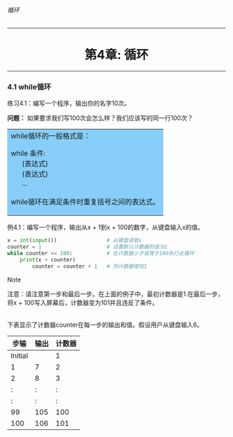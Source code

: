 ###### 循环
---

# <center>第4章: 循环</center>
---


### 4.1 while循环

练习4.1：编写一个程序，输出你的名字10次。

**问题：** 如果要求我们写100次会怎么样？我们应该写的同一行100次？

<table><tr><td bgcolor=#87CEFA>
while循环的一般格式是：

while 条件:<br>
&nbsp;&nbsp;&nbsp;&nbsp;&nbsp;&nbsp;(表达式)<br>
&nbsp;&nbsp;&nbsp;&nbsp;&nbsp;&nbsp;(表达式)<br>
&nbsp;&nbsp;&nbsp;&nbsp;&nbsp;&nbsp;...<br>
<br>
while循环在满足条件时重复括号之间的表达式。
</td></tr></table>


例4.1：编写一个程序，输出从x + 1到x + 100的数字，从键盘输入x的值。

```python
x = int(input())                # 从键盘读取x
counter = 1                     # 设置默认计数器的值为1
while counter <= 100:           # 在计数器小于或等于100执行此循环   
    print(x + counter)
        counter = counter + 1   # 将计数器增加1

```

> [!NOTE]
> 注意：请注意第一步和最后一步。在上面的例子中，最初计数器是1.在最后一步，将x + 100写入屏幕后，计数器变为101并且违反了条件。

<br>
下表显示了计数器counter在每一步的输出和值。假设用户从键盘输入6。

步输|输出|计数器
-|-|-
Initial||1
1|7|2
2|8|3
:|:|:
:|:|:
99|105|100
100|106|101

